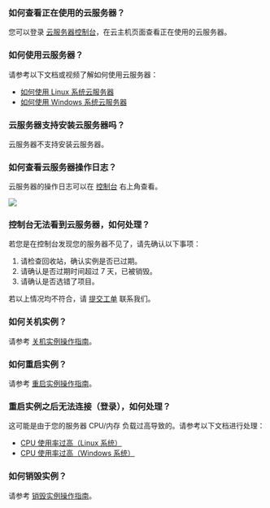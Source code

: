 ### 如何查看正在使用的云服务器？

您可以登录 [云服务器控制台](http://console.tcecqpoc.fsphere.cn/cvm/index)，在云主机页面查看正在使用的云服务器。

### 如何使用云服务器？

请参考以下文档或视频了解如何使用云服务器：

- [如何使用 Linux 系统云服务器](/document/product/213/8041)
- [如何使用 Windows 系统云服务器](/document/product/213/8042)

### 云服务器支持安装云服务器吗？

云服务器不支持安装云服务器。

### 如何查看云服务器操作日志？

云服务器的操作日志可以在 [控制台](/login?s_url=https%3A%2F%2Fconsole.tcecqpoc.fsphere.cn%2Fcvm) 右上角查看。

![](http://imgcache.tcecqpoc.fsphere.cn/image/main.qcloudimg.com/raw/2eedd2976ea009f1ab3ac5112ad2ec43.png)

### 控制台无法看到云服务器，如何处理？

若您是在控制台发现您的服务器不见了，请先确认以下事项：

1. 请检查回收站，确认实例是否已过期。
2. 请确认是否过期时间超过 7 天，已被销毁。
3. 请确认是否选错了项目。

若以上情况均不符合，请 [提交工单](http://console.tcecqpoc.fsphere.cn/workorder/category) 联系我们。

### 如何关机实例？

请参考 [关机实例操作指南](/document/product/213/4929)。

### 如何重启实例？

请参考 [重启实例操作指南](/document/product/213/4928)。

### 重启实例之后无法连接（登录），如何处理？

这可能是由于您的服务器 CPU/内存 负载过高导致的。请参考以下文档进行处理：

- [CPU 使用率过高（Linux 系统）](/document/product/213/14634)
- [CPU 使用率过高（Windows 系统）](/document/product/213/14634)

### 如何销毁实例？

请参考 [销毁实例操作指南](/document/product/213/4930)。
